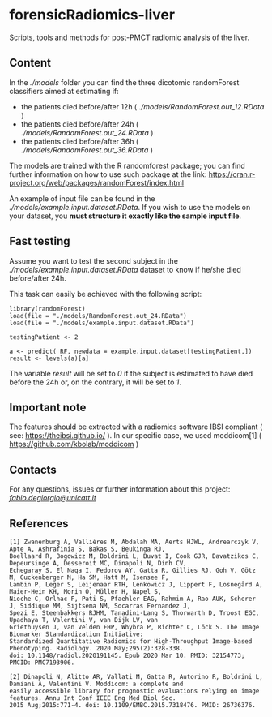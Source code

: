 # forensicRadiomics-liver
Scripts, tools and methods for post-PMCT radiomic analysis of the liver.


## Content

In the *./models* folder you can find the three dicotomic randomForest classifiers aimed at estimating if:


* the patients died before/after 12h ( *./models/RandomForest.out_12.RData* )
* the patients died before/after 24h ( *./models/RandomForest.out_24.RData* )
* the patients died before/after 36h ( *./models/RandomForest.out_36.RData* )

The models are trained with the R randomforest package; you can find further information on how to use such package at the link: https://cran.r-project.org/web/packages/randomForest/index.html

An example of input file can be found in the  *./models/example.input.dataset.RData*.  If you wish to use the models on your dataset, you **must structure it exactly like the sample input file**.

## Fast testing

Assume you want to test the second subject in the *./models/example.input.dataset.RData* dataset to know if he/she died before/after 24h.

This task can easily be achieved with the following script:



```
library(randomForest)
load(file = "./models/RandomForest.out_24.RData")
load(file = "./models/example.input.dataset.RData")

testingPatient <- 2

a <- predict( RF, newdata = example.input.dataset[testingPatient,])
result <- levels(a)[a]
```

The variable *result* will be set to *0* if the subject is estimated to have died before the 24h or, on the contrary, it will be set to *1*.



## Important note

The features should be extracted with a radiomics software IBSI compliant ( see: https://theibsi.github.io/ ). In our specific case, we used moddicom[1] ( https://github.com/kbolab/moddicom )

## Contacts

For any questions, issues or further information about this project: *fabio.degiorgio@unicatt.it*

## References

```
[1] Zwanenburg A, Vallières M, Abdalah MA, Aerts HJWL, Andrearczyk V, Apte A, Ashrafinia S, Bakas S, Beukinga RJ,
Boellaard R, Bogowicz M, Boldrini L, Buvat I, Cook GJR, Davatzikos C, Depeursinge A, Desseroit MC, Dinapoli N, Dinh CV,
Echegaray S, El Naqa I, Fedorov AY, Gatta R, Gillies RJ, Goh V, Götz M, Guckenberger M, Ha SM, Hatt M, Isensee F,
Lambin P, Leger S, Leijenaar RTH, Lenkowicz J, Lippert F, Losnegård A, Maier-Hein KH, Morin O, Müller H, Napel S,
Nioche C, Orlhac F, Pati S, Pfaehler EAG, Rahmim A, Rao AUK, Scherer J, Siddique MM, Sijtsema NM, Socarras Fernandez J,
Spezi E, Steenbakkers RJHM, Tanadini-Lang S, Thorwarth D, Troost EGC, Upadhaya T, Valentini V, van Dijk LV, van
Griethuysen J, van Velden FHP, Whybra P, Richter C, Löck S. The Image Biomarker Standardization Initiative:
Standardized Quantitative Radiomics for High-Throughput Image-based Phenotyping. Radiology. 2020 May;295(2):328-338.
doi: 10.1148/radiol.2020191145. Epub 2020 Mar 10. PMID: 32154773; PMCID: PMC7193906.

[2] Dinapoli N, Alitto AR, Vallati M, Gatta R, Autorino R, Boldrini L, Damiani A, Valentini V. Moddicom: a complete and
easily accessible library for prognostic evaluations relying on image features. Annu Int Conf IEEE Eng Med Biol Soc.
2015 Aug;2015:771-4. doi: 10.1109/EMBC.2015.7318476. PMID: 26736376.
```
